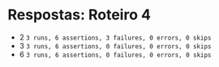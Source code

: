 # Respostas: Roteiro 4

- 2 `3 runs, 6 assertions, 3 failures, 0 errors, 0 skips`
- 3 `3 runs, 6 assertions, 0 failures, 0 errors, 0 skips`
- 6 `3 runs, 6 assertions, 0 failures, 0 errors, 0 skips`

<style type="text/css">
ul li ol li { list-style-type: lower-alpha; }
</style>

